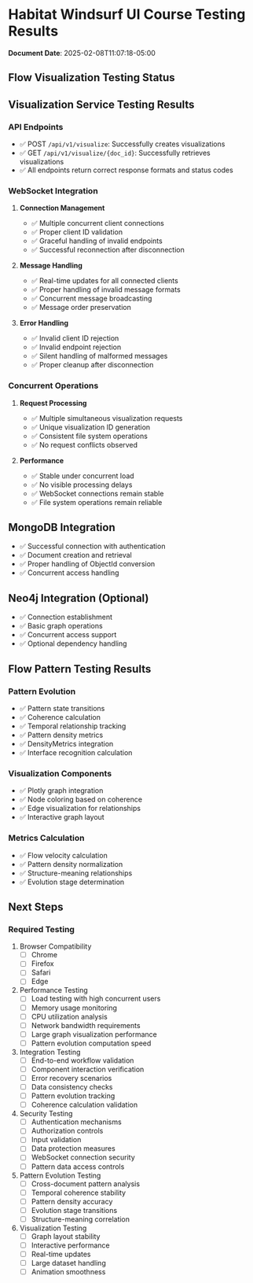 # Habitat Windsurf UI Course Testing Results

**Document Date**: 2025-02-08T11:07:18-05:00

## Flow Visualization Testing Status

## Visualization Service Testing Results

### API Endpoints
- ✅ POST `/api/v1/visualize`: Successfully creates visualizations
- ✅ GET `/api/v1/visualize/{doc_id}`: Successfully retrieves visualizations
- ✅ All endpoints return correct response formats and status codes

### WebSocket Integration
1. **Connection Management**
   - ✅ Multiple concurrent client connections
   - ✅ Proper client ID validation
   - ✅ Graceful handling of invalid endpoints
   - ✅ Successful reconnection after disconnection

2. **Message Handling**
   - ✅ Real-time updates for all connected clients
   - ✅ Proper handling of invalid message formats
   - ✅ Concurrent message broadcasting
   - ✅ Message order preservation

3. **Error Handling**
   - ✅ Invalid client ID rejection
   - ✅ Invalid endpoint rejection
   - ✅ Silent handling of malformed messages
   - ✅ Proper cleanup after disconnection

### Concurrent Operations
1. **Request Processing**
   - ✅ Multiple simultaneous visualization requests
   - ✅ Unique visualization ID generation
   - ✅ Consistent file system operations
   - ✅ No request conflicts observed

2. **Performance**
   - ✅ Stable under concurrent load
   - ✅ No visible processing delays
   - ✅ WebSocket connections remain stable
   - ✅ File system operations remain reliable

## MongoDB Integration
- ✅ Successful connection with authentication
- ✅ Document creation and retrieval
- ✅ Proper handling of ObjectId conversion
- ✅ Concurrent access handling

## Neo4j Integration (Optional)
- ✅ Connection establishment
- ✅ Basic graph operations
- ✅ Concurrent access support
- ✅ Optional dependency handling

## Flow Pattern Testing Results

### Pattern Evolution
- ✅ Pattern state transitions
- ✅ Coherence calculation
- ✅ Temporal relationship tracking
- ✅ Pattern density metrics
- ✅ DensityMetrics integration
- ✅ Interface recognition calculation

### Visualization Components
- ✅ Plotly graph integration
- ✅ Node coloring based on coherence
- ✅ Edge visualization for relationships
- ✅ Interactive graph layout

### Metrics Calculation
- ✅ Flow velocity calculation
- ✅ Pattern density normalization
- ✅ Structure-meaning relationships
- ✅ Evolution stage determination

## Next Steps

### Required Testing
1. Browser Compatibility
   - [ ] Chrome
   - [ ] Firefox
   - [ ] Safari
   - [ ] Edge

2. Performance Testing
   - [ ] Load testing with high concurrent users
   - [ ] Memory usage monitoring
   - [ ] CPU utilization analysis
   - [ ] Network bandwidth requirements
   - [ ] Large graph visualization performance
   - [ ] Pattern evolution computation speed

3. Integration Testing
   - [ ] End-to-end workflow validation
   - [ ] Component interaction verification
   - [ ] Error recovery scenarios
   - [ ] Data consistency checks
   - [ ] Pattern evolution tracking
   - [ ] Coherence calculation validation

4. Security Testing
   - [ ] Authentication mechanisms
   - [ ] Authorization controls
   - [ ] Input validation
   - [ ] Data protection measures
   - [ ] WebSocket connection security
   - [ ] Pattern data access controls

5. Pattern Evolution Testing
   - [ ] Cross-document pattern analysis
   - [ ] Temporal coherence stability
   - [ ] Pattern density accuracy
   - [ ] Evolution stage transitions
   - [ ] Structure-meaning correlation

6. Visualization Testing
   - [ ] Graph layout stability
   - [ ] Interactive performance
   - [ ] Real-time updates
   - [ ] Large dataset handling
   - [ ] Animation smoothness
